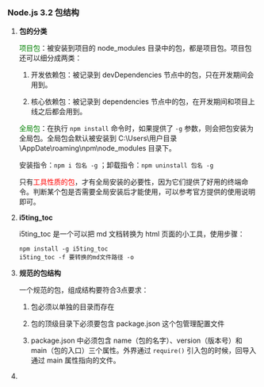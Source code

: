 ### Node.js 3.2 包结构

1. **包的分类**

   <font color='green'>项目包</font>：被安装到项目的 node_modules 目录中的包，都是项目包。项目包还可以细分成两类：

   1. 开发依赖包：被记录到 devDependencies 节点中的包，只在开发期间会用到。

   2. 核心依赖包：被记录到 dependencies 节点中的包，在开发期间和项目上线之后都会用到。

      

   <font color='green'>全局包</font>：在执行 `npm install` 命令时，如果提供了 `-g` 参数，则会把包安装为全局包。全局包会默认被安装到 C:\Users\用户目录\AppDate\roaming\npm\node_modules 目录下。

   安装指令：`npm i 包名 -g` ；卸载指令：`npm uninstall 包名 -g`

   只有<font color='red'>工具性质的包</font>，才有全局安装的必要性，因为它们提供了好用的终端命令。判断某个包是否需要全局安装后才能使用，可以参考官方提供的使用说明即可。

   

2. **i5ting_toc**

   i5ting_toc 是一个可以把 md 文档转换为 html 页面的小工具，使用步骤：

   ```
   npm install -g i5ting_toc
   i5ting_toc -f 要转换的md文件路径 -o
   ```

   

3. **规范的包结构**

   一个规范的包，组成结构要符合3点要求：

   1. 包必须以单独的目录而存在

   2. 包的顶级目录下必须要包含 package.json 这个包管理配置文件

   3. package.json 中必须包含 name（包的名字）、version（版本号）和 main（包的入口）三个属性。外界通过 `require()` 引入包的时候，回导入通过 main 属性指向的文件。

      

4. 

